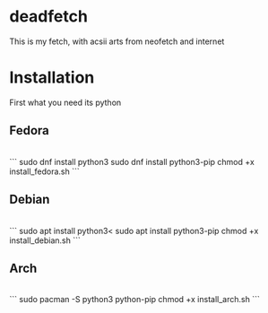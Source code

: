 # deadfetch
This is my fetch, with acsii arts from neofetch and internet 
# Installation
First what you need its python<br/>
<h2>Fedora</h2><br/>
```
  sudo dnf install python3
  sudo dnf install python3-pip
  chmod +x install_fedora.sh
``` <br/>
<h2>Debian</h2><br/>
```
  sudo apt install python3<
  sudo apt install python3-pip
  chmod +x install_debian.sh
``` <br/>
<h2>Arch</h2><br/>
```
  sudo pacman -S python3 python-pip
  chmod +x install_arch.sh
``` <br/>


